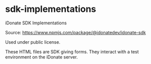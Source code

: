 # sdk-implementations
iDonate SDK Implementations

Source: https://www.npmjs.com/package/@idonatedev/idonate-sdk

Used under public license.

These HTML files are SDK giving forms.  They interact with a test environment on the iDonate server.
